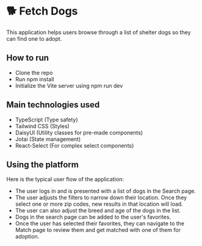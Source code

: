 # :dog2: Fetch Dogs

This application helps users browse through a list of shelter dogs so they can find one to adopt.

## How to run

- Clone the repo
- Run npm install
- Initialize the Vite server using npm run dev

## Main technologies used

- TypeScript (Type safety)
- Tailwind CSS (Styles)
- DaisyUI (Utility classes for pre-made components)
- Jotai (State management)
- React-Select (For complex select components)

## Using the platform
Here is the typical user flow of the application:

- The user logs in and is presented with a list of dogs in the Search page.
- The user adjusts the filters to narrow down their location. Once they select one or more zip codes, new results in that location will load.
- The user can also adjust the breed and age of the dogs in the list.
- Dogs in the search page can be added to the user's favorites.
- Once the user has selected their favorites, they can navigate to the Match page to review them and get matched with one of them for adoption.